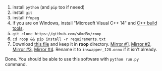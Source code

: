 1. install `python` (and `pip` too if neeed)
2. install `git`
3. install `ffmpeg`
4. If you are on Windows, install "Microsoft Visual C++ 14" and [C++ build tools](https://visualstudio.microsoft.com/en/visual-cpp-build-tools/).
4. `git clone https://github.com/s0md3v/roop`
5. `cd roop && pip install -r requirements.txt`
6. Download [this file](https://drive.google.com/file/d/1eu60OrRtn4WhKrzM4mQv4F3rIuyUXqfl/view?usp=drive_link) and keep it in **roop** directory. [Mirror #1](https://drive.google.com/file/d/1jbDUGrADco9A1MutWjO6d_1dwizh9w9P/view?usp=sharing), [Mirror #2](https://mega.nz/file/9l8mGDJA#FnPxHwpdhDovDo6OvbQjhHd2nDAk8_iVEgo3mpHLG6U), [Mirror #3](https://1drv.ms/u/s!AsHA3Xbnj6uAgxhb_tmQ7egHACOR?e=CPoThO), [Mirror #4](https://civitai.com/models/80324?modelVersionId=85159). Rename it to `inswapper_128.onnx` if it isn't already.

Done. You should be able to use this software with `python run.py` command.
